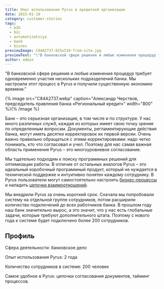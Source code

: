 ```yaml
---
title: Опыт использования Pyrus в кредитной организации
date: 2015-01-19
category: customer-stories
tags:
  - b2b
  - b2c
  - avtomatizatsiya
  - bank
  - biznes
previewImage: C84A2737-825x510-from-site.jpg
previewText: "\"В банковской сфере решения и любые изменения процедур требует одновременно участия нескольких подразделений банка. Мы настроили этот процесс в Pyrus и получили существенную экономию времени.\""
author: admin
---
```

"В банковской сфере решения и любые изменения процедур требует одновременно участия нескольких подразделений банка. Мы настроили этот процесс в Pyrus и получили существенную экономию времени."

{% image src="C84A2737.webp" caption="Александр Черствов, председатель правления банка «Региональный кредит»" width="800" %}{% /image %}

Банк – это серьезная организация, в том числе и по структуре. У нас много различных служб, каждая из которых имеет свою точку зрения по определенным вопросам. Документы, регламентирующие действия банка, могут иметь десятки корректировок их первой версии. Очень важно правильно обращаться с этими корректировками: надо четко понимать, кто что согласовал и учел. Поэтому для нас самая важная область применения Pyrus – это многоуровневое согласование.

Мы тщательно подходим к поиску программных решений для оптимизации работы. В отличие от остальных аналогов Pyrus – это идеальный коробочный программный продукт, который не нуждается в технической поддержке и интуитивно понятен каждому сотруднику. В Pyrus пользователи могут самостоятельно настроить [бизнес-процессы](https://pyrus.com/ru/blog/formalnye-protsessy) и наладить [цепочки взаимоотношений](https://pyrus.com/ru/blog/soglasovanie-dogovorov).

Мы внедрили Pyrus за очень короткий срок. Сначала мы попробовали систему на отдельной группе сотрудников, потом расширили количество подключений до всех работников банка. В прошлом году наш банк значительно вырос, а это значит, что у нас есть глобальные задачи, которые требуют дополнительного штата. Поэтому с нового года к системе будет подключено более 200 сотрудников.

## Профиль

Сфера деятельности: банковское дело

Опыт использования Pyrus: 2 года

Количество сотрудников в системе: 200 человек

Самое удобное в Pyrus: цепочки согласования документов, тайминг процессов.